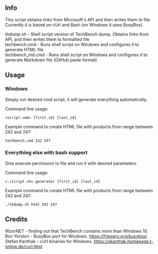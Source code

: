 Info
----
This script obtains links from Microsoft's API and then writes them to file.<br>
Currently it is based on cUrl and Bash (on Windows it uses BusyBox).

tbdump.sh 			- Shell script version of TechBench dump. Obtains links from API, and then writes them to formatted file<br>
techbench.cmd		- Runs shell script on Windows and configures it to generate HTML file<br>
techbench_md.cmd	- Runs shell script on Windows and configures it to generate Markdown file (GitHub paste format)

Usage
-----
### Windows
Simply run desired cmd script, it will generate everything automatically.<br>

Command line usage:
```
<script.cmd> [first_id] [last_id]
```

Example command to create HTML file with products from range between 242 and 247:
```
techbench.cmd 242 247
```

### Everything else with bash support
Give execute permission to file and run it with desired parameters.<br>

Command line usage:
```
<./script.sh> generator [first_id] [last_id]
```

Example command to create HTML file with products from range between 242 and 247:
```
./tbdump.sh html 242 247
```

Credits
-------
WzorNET - finding out that TechBench contains more than Windows 10.<br>
Ron Yorston - BusyBox port for Windows. https://frippery.org/busybox/<br>
Stefan Kanthak - cUrl binaries for Windows. https://skanthak.homepage.t-online.de/curl.html
